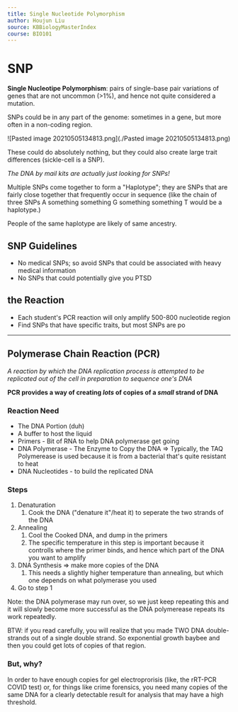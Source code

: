 ```yaml
---
title: Single Nucleotide Polymorphism
author: Houjun Liu
source: KBBiologyMasterIndex
course: BIO101
---
```


# SNP 
**Single Nucleotipe Polymorphism**: pairs of single-base pair variations of genes that are not uncommon (>1%), and hence not quite considered a mutation.

SNPs could be in any part of the genome: sometimes in a gene, but more often in a non-coding region.

![Pasted image 20210505134813.png](./Pasted image 20210505134813.png)

These could do absolutely nothing, but they could also create large trait differences (sickle-cell is a SNP).

_The DNA by mail kits are actually just looking for SNPs!_

Multiple SNPs come together to form a "Haplotype"; they are SNPs that are fairly close together that frequently occur in sequence (like the chain of three SNPs A something something G something something T would be a haplotype.)

People of the same haplotype are likely of same ancestry.

## SNP Guidelines
* No medical SNPs; so avoid SNPs that could be associated with heavy medical information
* No SNPs that could potentially give you PTSD

## the Reaction
- Each student's PCR reaction will only amplify 500-800 nucleotide region
- Find SNPs that have specific traits, but most SNPs are po

***

##  Polymerase Chain Reaction (PCR)
_A reaction by which the DNA replication process is attempted to be replicated out of the cell in preparation to sequence one's DNA_

**PCR provides a way of creating _lots_ of copies of a _small_ strand of DNA**

### Reaction Need
- The DNA Portion (duh)
- A buffer to host the liquid
- Primers - Bit of RNA to help DNA polymerase get going
- DNA Polymerase - The Enzyme to Copy the DNA => Typically, the TAQ Polymerease is used because it is from a bacterial that's quite resistant to heat
- DNA Nucleotides - to build the replicated DNA

### Steps
1. Denaturation
	1. Cook the DNA ("denature it"/heat it) to seperate the two strands of the DNA
2. Annealing
	1. Cool the Cooked DNA, and dump in the primers
	2. The specific temperature in this step is important because it controlls where the primer binds, and hence which part of the DNA you want to amplify
3. DNA Synthesis => make more copies of the DNA
	1. This needs a slightly higher temperature than annealing, but which one depends on what polymerase you used
4. Go to step 1

Note: the DNA polymerase may run over, so we just keep repeating this and it will slowly become more successful as the DNA polymerease repeats its work repeatedly.

BTW: if you read carefully, you will realize that you made TWO DNA double-strands out of a single double strand. So exponential growth baybee and then you could get lots of copies of that region.

### But, why?
In order to have enough copies for gel electroprorisis (like, the rRT-PCR COVID test) or, for things like crime forensics, you need many copies of the same DNA for a clearly detectable result for analysis that may have a high threshold.







